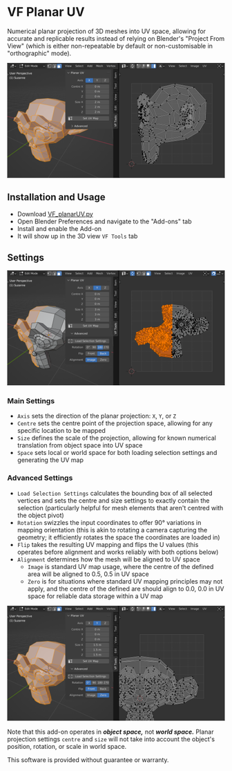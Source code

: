 # VF Planar UV

Numerical planar projection of 3D meshes into UV space, allowing for accurate and replicable results instead of relying on Blender's "Project From View" (which is either non-repeatable by default or non-customisable in "orthographic" mode).

![screenshot of Blender 3D and UV editor interfaces showing the plugin mapping a standard monkey head with X axis planar projection](images/screenshot0.png)

## Installation and Usage

- Download [VF_planarUV.py](https://raw.githubusercontent.com/jeinselenVF/VF-BlenderPlanarUV/main/VF_planarUV.py)
- Open Blender Preferences and navigate to the "Add-ons" tab
- Install and enable the Add-on
- It will show up in the 3D view `VF Tools` tab

## Settings

![screenshot of Blender 3D and UV editor interfaces showing the plugin mapping half of a standard monkey head with Y axis planar projection mapping rotated 180° and flipped](images/screenshot1.png)

### Main Settings

- `Axis` sets the direction of the planar projection: `X`, `Y`, or `Z`
- `Centre` sets the centre point of the projection space, allowing for any specific location to be mapped
- `Size` defines the scale of the projection, allowing for known numerical translation from object space into UV space
- `Space` sets local or world space for both loading selection settings and generating the UV map

### Advanced Settings

- `Load Selection Settings` calculates the bounding box of all selected vertices and sets the centre and size settings to exactly contain the selection (particularly helpful for mesh elements that aren't centred with the object pivot)
- `Rotation` swizzles the input coordinates to offer 90° variations in mapping orientation (this is akin to rotating a camera capturing the geometry; it efficiently rotates the space the coordinates are loaded in)
- `Flip` takes the resulting UV mapping and flips the U values (this operates before alignment and works reliably with both options below)
- `Alignment` determines how the mesh will be aligned to UV space
  - `Image` is standard UV map usage, where the centre of the defined area will be aligned to 0.5, 0.5 in UV space
  - `Zero` is for situations where standard UV mapping principles may not apply, and the centre of the defined are should align to 0.0, 0.0 in UV space for reliable data storage within a UV map

![screenshot of Blender 3D and UV editor interfaces showing the plugin mapping a standard monkey head with Y axis planar projection mapping aligned to UV 0,0 instead of centred within the UV frame](images/screenshot2.png)

Note that this add-on operates in _**object space,**_ not _**world space.**_ Planar projection settings `centre` and `size` will not take into account the object's position, rotation, or scale in world space.

This software is provided without guarantee or warranty.